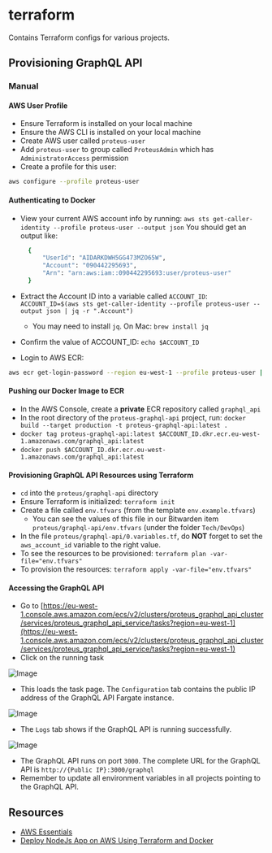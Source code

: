 # terraform

Contains Terraform configs for various projects.

## Provisioning GraphQL API

### Manual

#### AWS User Profile

- Ensure Terraform is installed on your local machine
- Ensure the AWS CLI is installed on your local machine
- Create AWS user called `proteus-user`
- Add `proteus-user` to group called `ProteusAdmin` which has `AdministratorAccess` permission
- Create a profile for this user:

```bash
aws configure --profile proteus-user
```

#### Authenticating to Docker

- View your current AWS account info by running: `aws sts get-caller-identity --profile proteus-user --output json`
  You should get an output like:

  ```bash
    {
        "UserId": "AIDARKDWH5GG473MZO65W",
        "Account": "090442295693",
        "Arn": "arn:aws:iam::090442295693:user/proteus-user"
    }
  ```

- Extract the Account ID into a variable called `ACCOUNT_ID`: `ACCOUNT_ID=$(aws sts get-caller-identity --profile proteus-user --output json | jq -r ".Account")`
  - You may need to install `jq`. On Mac: `brew install jq`
- Confirm the value of ACCOUNT_ID: `echo $ACCOUNT_ID`
- Login to AWS ECR:

```bash
aws ecr get-login-password --region eu-west-1 --profile proteus-user | docker login --username AWS --password-stdin "$ACCOUNT_ID.dkr.ecr.eu-west-1.amazonaws.com"
```

#### Pushing our Docker Image to ECR

- In the AWS Console, create a **private** ECR repository called `graphql_api`
- In the root directory of the `proteus-graphql-api` project, run: `docker build --target production -t proteus-graphql-api:latest .`
- `docker tag proteus-graphql-api:latest $ACCOUNT_ID.dkr.ecr.eu-west-1.amazonaws.com/graphql_api:latest`
- `docker push $ACCOUNT_ID.dkr.ecr.eu-west-1.amazonaws.com/graphql_api:latest`

#### Provisioning GraphQL API Resources using Terraform

- `cd` into the `proteus/graphql-api` directory
- Ensure Terraform is initialized: `terraform init`
- Create a file called `env.tfvars` (from the template `env.example.tfvars`)
  - You can see the values of this file in our Bitwarden item `proteus/graphql-api/env.tfvars` (under the folder `Tech/DevOps`)
- In the file `proteus/graphql-api/0.variables.tf`, do **NOT** forget to set the `aws_account_id` variable to the right value.
- To see the resources to be provisioned: `terraform plan -var-file="env.tfvars"`
- To provision the resources: `terraform apply -var-file="env.tfvars"`

#### Accessing the GraphQL API

- Go to [https://eu-west-1.console.aws.amazon.com/ecs/v2/clusters/proteus_graphql_api_cluster/services/proteus_graphql_api_service/tasks?region=eu-west-1](https://eu-west-1.console.aws.amazon.com/ecs/v2/clusters/proteus_graphql_api_cluster/services/proteus_graphql_api_service/tasks?region=eu-west-1)
- Click on the running task

![Image](https://github.com/agnos-cloud/proteus-graphql-api/assets/6097630/74bb0699-db1d-45f7-97f4-c48e8c79c173)

- This loads the task page. The `Configuration` tab contains the public IP address of the GraphQL API Fargate instance.

![Image](https://github.com/agnos-cloud/proteus-graphql-api/assets/6097630/6bf60575-20d8-4db5-8476-fa679d00b30f)

- The `Logs` tab shows if the GraphQL API is running successfully.

![Image](https://github.com/agnos-cloud/proteus-graphql-api/assets/6097630/5f0b4c01-2ab5-4a65-a4af-41bcc797429f)

- The GraphQL API runs on port `3000`. The complete URL for the GraphQL API is `http://{Public IP}:3000/graphql`
- Remember to update all environment variables in all projects pointing to the GraphQL API.

## Resources

- [AWS Essentials](https://www.youtube.com/watch?v=CGFrYNDpzUM&list=PLv2a_5pNAko0Mijc6mnv04xeOut443Wnk&index=1)
- [Deploy NodeJs App on AWS Using Terraform and Docker](https://codelabs.transcend.io/codelabs/node-terraform/index.html?index=..%2F..index#0)
